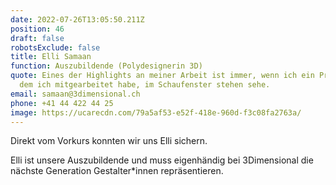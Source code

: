 ```yaml
---
date: 2022-07-26T13:05:50.211Z
position: 46
draft: false
robotsExclude: false
title: Elli Samaan
function: Auszubildende (Polydesignerin 3D)
quote: Eines der Highlights an meiner Arbeit ist immer, wenn ich ein Projekt, an
  dem ich mitgearbeitet habe, im Schaufenster stehen sehe.
email: samaan@3dimensional.ch
phone: +41 44 422 44 25
image: https://ucarecdn.com/79a5af53-e52f-418e-960d-f3c08fa2763a/
---
```

Direkt vom Vorkurs konnten wir uns Elli sichern.

Elli ist unsere Auszubildende und muss eigenhändig bei 3Dimensional die nächste Generation Gestalter*innen repräsentieren.
